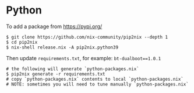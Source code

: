 # Python

To add a package from https://pypi.org/

```
$ git clone https://github.com/nix-community/pip2nix --depth 1
$ cd pip2nix
$ nix-shell release.nix -A pip2nix.python39
```

Then update `requirements.txt`, for example: `bt-dualboot==1.0.1`

```
# the following will generate `python-packages.nix`
$ pip2nix generate -r requirements.txt
# copy `python-packages.nix` contents to local `python-packages.nix`
# NOTE: sometimes you will need to tune manually `python-packages.nix`
```

